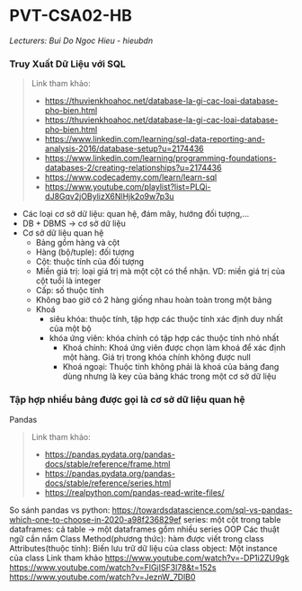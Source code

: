﻿# PVT-CSA02-HB
 *Lecturers: Bui Do Ngoc Hieu - hieubdn*
### Truy Xuất Dữ Liệu với SQL
> Link tham khảo:
>- https://thuvienkhoahoc.net/database-la-gi-cac-loai-database-pho-bien.html
>- https://thuvienkhoahoc.net/database-la-gi-cac-loai-database-pho-bien.html
>- https://www.linkedin.com/learning/sql-data-reporting-and-analysis-2016/database-setup?u=2174436
>- https://www.linkedin.com/learning/programming-foundations-databases-2/creating-relationships?u=2174436
>- https://www.codecademy.com/learn/learn-sql
>- https://www.youtube.com/playlist?list=PLQi-dJ8Gqv2jOBylizX6NlHjk2o9w7p3u

- Các loại cơ sở dữ liệu: quan hệ, đám mây, hướng đối tượng,...
- DB + DBMS -> cơ sở dữ liệu
- Cơ sở dữ liệu quan hệ
  + Bảng gồm hàng và cột
  + Hàng (bộ/tuple): đối tượng
  + Cột: thuộc tính của đối tượng
  + Miền giá trị: loại giá trị mà một cột có thể nhận. VD: miền giá trị của cột tuổi là integer
  + Cấp: số thuộc tính 
  + Không bao giờ có 2 hàng giống nhau hoàn toàn trong một bảng
  + Khoá
    * siêu khóa: thuộc tính, tập hợp các thuộc tính xác định duy nhất của một bộ
    * khóa ứng viên: khóa chính có tập hợp các thuộc tính nhỏ nhất
      * Khoá chính: Khoá ứng viên được chọn làm khoá để xác định một hàng. Giá trị trong khóa chính không được null
      * Khoá ngoại: Thuộc tính không phải là khoá của bảng đang dùng nhưng là key của bảng khác trong một cơ sở dữ liệu 

### Tập hợp nhiều bảng được gọi là cơ sở dữ liệu quan hệ
Pandas
> Link tham khảo:
> - https://pandas.pydata.org/pandas-docs/stable/reference/frame.html
> - https://pandas.pydata.org/pandas-docs/stable/reference/series.html
> - https://realpython.com/pandas-read-write-files/

So sánh pandas vs python:
https://towardsdatascience.com/sql-vs-pandas-which-one-to-choose-in-2020-a98f236829ef
series: một cột trong table
dataframes: cả table -> một dataframes gồm nhiều series
OOP
Các thuật ngữ cần nắm
Class
Method(phương thức): hàm được viết trong class
Attributes(thuộc tính): Biến lưu trữ dữ liệu của class
object: Một instance của class
Link tham khảo
https://www.youtube.com/watch?v=-DP1i2ZU9gk
https://www.youtube.com/watch?v=FlGjISF3l78&t=152s
https://www.youtube.com/watch?v=JeznW_7DlB0



